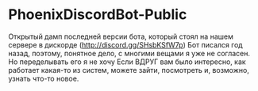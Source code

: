 # PhoenixDiscordBot-Public
Открытый дамп последней версии бота, который стоял на нашем сервере в дискорде (http://discord.gg/SHsbKSfW7p)
Бот писался год назад, поэтому, понятное дело, с многими вещами я уже не согласен. Но переделывать его я не хочу
Если ВДРУГ вам было интересно, как работает какая-то из систем, можете зайти, посмотреть и, возможно, узнать что-то новое.
